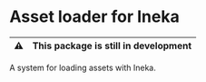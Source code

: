 # Asset loader for Ineka

| :warning: | This package is still in development |
| ------------ | ------------------------------------ |

A system for loading assets with Ineka.